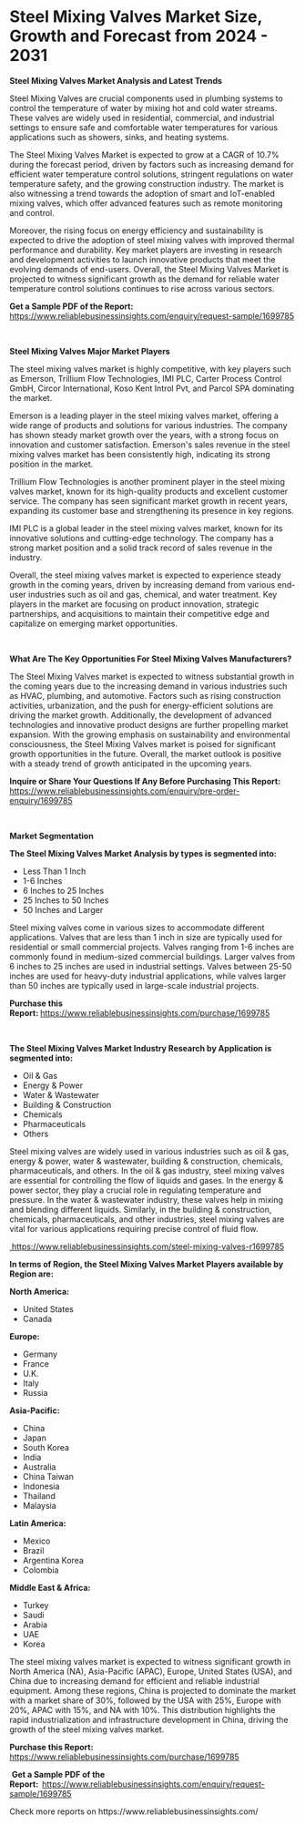 <p><h1>Steel Mixing Valves Market Size, Growth and Forecast from 2024 - 2031</h1></p><p><strong>Steel Mixing Valves Market Analysis and Latest Trends</strong></p>
<p><p>Steel Mixing Valves are crucial components used in plumbing systems to control the temperature of water by mixing hot and cold water streams. These valves are widely used in residential, commercial, and industrial settings to ensure safe and comfortable water temperatures for various applications such as showers, sinks, and heating systems.</p><p>The Steel Mixing Valves Market is expected to grow at a CAGR of 10.7% during the forecast period, driven by factors such as increasing demand for efficient water temperature control solutions, stringent regulations on water temperature safety, and the growing construction industry. The market is also witnessing a trend towards the adoption of smart and IoT-enabled mixing valves, which offer advanced features such as remote monitoring and control.</p><p>Moreover, the rising focus on energy efficiency and sustainability is expected to drive the adoption of steel mixing valves with improved thermal performance and durability. Key market players are investing in research and development activities to launch innovative products that meet the evolving demands of end-users. Overall, the Steel Mixing Valves Market is projected to witness significant growth as the demand for reliable water temperature control solutions continues to rise across various sectors.</p></p>
<p><strong>Get a Sample PDF of the Report:&nbsp;</strong> <a href="https://www.reliablebusinessinsights.com/enquiry/request-sample/1699785">https://www.reliablebusinessinsights.com/enquiry/request-sample/1699785</a></p>
<p>&nbsp;</p>
<p><strong>Steel Mixing Valves Major Market Players</strong></p>
<p><p>The steel mixing valves market is highly competitive, with key players such as Emerson, Trillium Flow Technologies, IMI PLC, Carter Process Control GmbH, Circor International, Koso Kent Introl Pvt, and Parcol SPA dominating the market. </p><p>Emerson is a leading player in the steel mixing valves market, offering a wide range of products and solutions for various industries. The company has shown steady market growth over the years, with a strong focus on innovation and customer satisfaction. Emerson's sales revenue in the steel mixing valves market has been consistently high, indicating its strong position in the market.</p><p>Trillium Flow Technologies is another prominent player in the steel mixing valves market, known for its high-quality products and excellent customer service. The company has seen significant market growth in recent years, expanding its customer base and strengthening its presence in key regions.</p><p>IMI PLC is a global leader in the steel mixing valves market, known for its innovative solutions and cutting-edge technology. The company has a strong market position and a solid track record of sales revenue in the industry.</p><p>Overall, the steel mixing valves market is expected to experience steady growth in the coming years, driven by increasing demand from various end-user industries such as oil and gas, chemical, and water treatment. Key players in the market are focusing on product innovation, strategic partnerships, and acquisitions to maintain their competitive edge and capitalize on emerging market opportunities.</p></p>
<p>&nbsp;</p>
<p><strong>What Are The Key Opportunities For Steel Mixing Valves Manufacturers?</strong></p>
<p><p>The Steel Mixing Valves market is expected to witness substantial growth in the coming years due to the increasing demand in various industries such as HVAC, plumbing, and automotive. Factors such as rising construction activities, urbanization, and the push for energy-efficient solutions are driving the market growth. Additionally, the development of advanced technologies and innovative product designs are further propelling market expansion. With the growing emphasis on sustainability and environmental consciousness, the Steel Mixing Valves market is poised for significant growth opportunities in the future. Overall, the market outlook is positive with a steady trend of growth anticipated in the upcoming years.</p></p>
<p><strong>Inquire or Share Your Questions If Any Before Purchasing This Report:</strong> <a href="https://www.reliablebusinessinsights.com/enquiry/pre-order-enquiry/1699785">https://www.reliablebusinessinsights.com/enquiry/pre-order-enquiry/1699785</a></p>
<p>&nbsp;</p>
<p><strong>Market Segmentation</strong></p>
<p><strong>The Steel Mixing Valves Market Analysis by types is segmented into:</strong></p>
<p><ul><li>Less Than 1 Inch</li><li>1-6 Inches</li><li>6 Inches to 25 Inches</li><li>25 Inches to 50 Inches</li><li>50 Inches and Larger</li></ul></p>
<p><p>Steel mixing valves come in various sizes to accommodate different applications. Valves that are less than 1 inch in size are typically used for residential or small commercial projects. Valves ranging from 1-6 inches are commonly found in medium-sized commercial buildings. Larger valves from 6 inches to 25 inches are used in industrial settings. Valves between 25-50 inches are used for heavy-duty industrial applications, while valves larger than 50 inches are typically used in large-scale industrial projects.</p></p>
<p><strong>Purchase this Report:&nbsp;</strong><a href="https://www.reliablebusinessinsights.com/purchase/1699785">https://www.reliablebusinessinsights.com/purchase/1699785</a></p>
<p>&nbsp;</p>
<p><strong>The Steel Mixing Valves Market Industry Research by Application is segmented into:</strong></p>
<p><ul><li>Oil & Gas</li><li>Energy & Power</li><li>Water & Wastewater</li><li>Building & Construction</li><li>Chemicals</li><li>Pharmaceuticals</li><li>Others</li></ul></p>
<p><p>Steel mixing valves are widely used in various industries such as oil & gas, energy & power, water & wastewater, building & construction, chemicals, pharmaceuticals, and others. In the oil & gas industry, steel mixing valves are essential for controlling the flow of liquids and gases. In the energy & power sector, they play a crucial role in regulating temperature and pressure. In the water & wastewater industry, these valves help in mixing and blending different liquids. Similarly, in the building & construction, chemicals, pharmaceuticals, and other industries, steel mixing valves are vital for various applications requiring precise control of fluid flow.</p></p>
<p><a href="https://www.reliablebusinessinsights.com/steel-mixing-valves-r1699785">&nbsp;https://www.reliablebusinessinsights.com/steel-mixing-valves-r1699785</a></p>
<p><strong>In terms of Region, the Steel Mixing Valves Market Players available by Region are:</strong></p>
<p>
    <p> <strong> North America: </strong>
        <ul>
            <li>United States</li>
            <li>Canada</li>
        </ul>
        </p> 
    <p> <strong> Europe: </strong>
        <ul>
            <li>Germany</li>
            <li>France</li>
            <li>U.K.</li>
            <li>Italy</li>
            <li>Russia</li>
        </ul>
        </p> 
    <p> <strong> Asia-Pacific: </strong>
        <ul>
            <li>China</li>
            <li>Japan</li>
            <li>South Korea</li>
            <li>India</li>
            <li>Australia</li>
            <li>China Taiwan</li>
            <li>Indonesia</li>
            <li>Thailand</li>
            <li>Malaysia</li>
        </ul>
        </p> 
    <p> <strong> Latin America: </strong>
        <ul>
            <li>Mexico</li>
            <li>Brazil</li>
            <li>Argentina Korea</li>
            <li>Colombia</li>
        </ul>
        </p> 
    <p> <strong> Middle East & Africa: </strong>
        <ul>
            <li>Turkey</li>
            <li>Saudi</li>
            <li>Arabia</li>
            <li>UAE</li>
            <li>Korea</li>
        </ul>
    </p>
    </p>
<p><p>The steel mixing valves market is expected to witness significant growth in North America (NA), Asia-Pacific (APAC), Europe, United States (USA), and China due to increasing demand for efficient and reliable industrial equipment. Among these regions, China is projected to dominate the market with a market share of 30%, followed by the USA with 25%, Europe with 20%, APAC with 15%, and NA with 10%. This distribution highlights the rapid industrialization and infrastructure development in China, driving the growth of the steel mixing valves market.</p></p>
<p><strong>Purchase this Report: </strong><a href="https://www.reliablebusinessinsights.com/purchase/1699785">https://www.reliablebusinessinsights.com/purchase/1699785</a></p>
<p>&nbsp;<strong>Get a Sample PDF of the Report:&nbsp;&nbsp;</strong><a href="https://www.reliablebusinessinsights.com/enquiry/request-sample/1699785">https://www.reliablebusinessinsights.com/enquiry/request-sample/1699785</a></p>
<p><strong></strong></p>
<p>Check more reports on https://www.reliablebusinessinsights.com/</p>